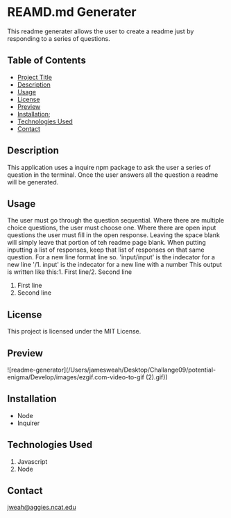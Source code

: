 # REAMD.md Generater

This readme generater allows the user to create a readme just by responding to a series of questions.

## Table of Contents

- [Project Title](#project-title)
- [Description](#description)
- [Usage](#usage)
- [License](#license)
- [Preview](#preview)
- [Installation](#installation);
- [Technologies Used](#technologies-used)
- [Contact](#contact)

## Description

This application uses a inquire npm package to ask the user a series of question in the terminal. Once the user answers all the question a readme will be generated.

## Usage

The user must go through the question sequential. Where there are multiple choice questions, the user must choose one. Where there are open input questions the user must fill in the open response. Leaving the space blank will simply leave that portion of teh readme page blank. When putting inputting a list of responses, keep that list of responses on that same question.
For a new line format line so.
'input/input' is the indecator for a new line
'/1. input' is the indecator for a new line with a number
This output is written like this:1. First line/2. Second line

1. First line
2. Second line

## License

This project is licensed under the MIT License.

## Preview

![readme-generator](/Users/jamesweah/Desktop/Challange09/potential-enigma/Develop/images/ezgif.com-video-to-gif (2).gif))

## Installation

- Node
- Inquirer

## Technologies Used

1. Javascript
2. Node

## Contact

jweah@aggies.ncat.edu
